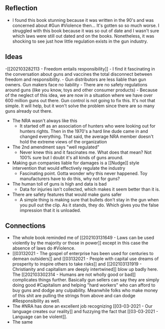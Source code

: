 ## Reflection
- I found this book stunning because it was written in the 90's and was concerned about #Gun #Violence then... It's gotten so so much worse. I struggled with this book because it was so out of date and I wasn't sure which laws were still out dated and on the books. Nonetheless, it was shocking to see just how little regulation exists in the gun industry. 

## Ideas
-[[202103282113 - Freedom entails responsibility]]
	- I find it fascinating in the conversation about guns and vaccines the total disconnect between freedom and responsibility. 
		- Gun distributors are less liable than gun owners. Gun makers face no liability
		- There are no safety regulations around guns (like you know, toys and other consumer products)
		- Because of the neglect of this idea, we are now in a situation where we have over 600 million guns out there. Gun control is not going to fix this. It's not that simple. It will help, but it won't solve the problem since there are so many guns already out there. 
- The NRA wasn't always like this
	- It started off as an association of hunters who were looking out for hunters rights. Then in the 1970's a hard line dude came in and changed everything. That said, the average NRA member doesn't hold the extreme views of the organization
- The 2nd amendment says "well regulated"
	- Never knew this and it fascinates me. What does that mean? Not 100% sure but I doubt it's all kinds of guns around. 
- Making gun companies liable for damages is a [[Nudge]] style intervention that would effectively regulate the industry
	- Fascinating point. Gotta wonder why this never happened. Toy manufacturers have to do this, why not for guns? 
- The human toll of guns is high and data is bad
	- Data for injuries isn't collected, which makes it seem better than it is. 
- There are safety features that would make guns safer
	- A simple thing is making sure that bullets don't stay in the gun when you pull out the clip. As it stands, they do. Which gives you the false impression that it is unloaded. 


## Connections
- The whole book reminded me of [[202103131649 - Laws can be used violently by the majority or those in power]] except in this case the absence of laws do #Violence. 
- [[03132021 - The gospel of enterprise has been used for centuries to demean outsiders]] and [[03132021 - People with capital use dreams of prosperity to inspire others to take risks]] and [[202103131919 - Christianity and capitalism are deeply intertwined]] blow up badly here. The [[202103302314 - Humans are not wholly good or bad]] complicates things further. Basically gun sellers can say they are simply doing good #Capitalism and helping "hard workers" who can afford to buy guns and dodge any culpability. Meanwhile folks who make money of this shit are pulling the strings from above and can dodge #Responsibility as well. 
- The #NRA has done an excellent job recognizing [[03-03-2021 - Our language creates our reality]] and fuzzying the fact that [[03-03-2021 - Language can be violent]].
- The same 